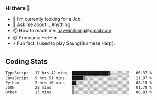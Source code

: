 ### Hi there 👋

- 🔭 I’m currently looking for a Job.
- 💬 Ask me about ...Anything
- 📫 How to reach me: naywinlhaing@gmail.com
- 😄 Pronouns: He/Him
- ⚡ Fun fact: I used to play Saung(Burmese Harp).


## Coding Stats
<!--START_SECTION:waka-->

```txt
TypeScript   17 hrs 42 mins  ████████████████▓░░░░░░░░   66.37 %
JavaScript   5 hrs 51 mins   █████▒░░░░░░░░░░░░░░░░░░░   21.97 %
Python       2 hrs 10 mins   ██░░░░░░░░░░░░░░░░░░░░░░░   08.15 %
JSON         28 mins         ▒░░░░░░░░░░░░░░░░░░░░░░░░   01.78 %
Other        13 mins         ▒░░░░░░░░░░░░░░░░░░░░░░░░   00.83 %
```

<!--END_SECTION:waka-->
